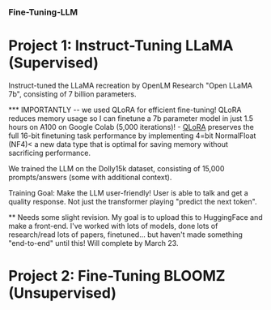 ### Fine-Tuning-LLM

# Project 1: Instruct-Tuning LLaMA (Supervised) 

Instruct-tuned the LLaMA recreation by OpenLM Research "Open LLaMA 7b", consisting of 7 billion parameters.

*** IMPORTANTLY -- we used QLoRA for efficient fine-tuning! QLoRA reduces memory usage so I can finetune a 7b parameter model in just 1.5 hours on A100 on Google Colab (5,000 iterations)!
    - [QLoRA](https://github.com/artidoro/qlora) preserves the full 16-bit finetuning task performance by implementing 4=bit NormalFloat (NF4)< a new data type that is optimal for saving memory without sacrificing performance.
    
We trained the LLM on the Dolly15k dataset, consisting of 15,000 prompts/answers (some with additional context). 

Training Goal: Make the LLM user-friendly! User is able to talk and get a quality response. Not just the transformer playing "predict the next token".

** Needs some slight revision. My goal is to upload this to HuggingFace and make a front-end. I've worked with lots of models, done lots of research/read lots of papers, finetuned... but haven't made something "end-to-end" until this! Will complete by March 23.

# Project 2: Fine-Tuning BLOOMZ (Unsupervised)


